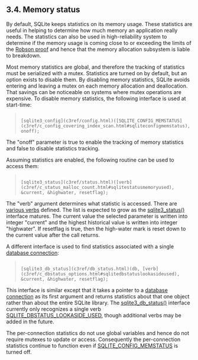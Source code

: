 ## 3\.4\.  Memory status


By default, SQLite keeps statistics on its memory usage. These
statistics are useful in helping to determine how much memory an
application really needs. The statistics can also be used in
high\-reliability system to determine
if the memory usage is coming close to or exceeding the limits 
of the [Robson proof](malloc.html#nofrag) and hence that the memory allocation subsystem is 
liable to breakdown.


Most memory statistics are global, and therefore the tracking of
statistics must be serialized with a mutex. Statistics are turned 
on by default, but an option exists to disable them. By disabling 
memory statistics,
SQLite avoids entering and leaving a mutex on each memory allocation
and deallocation. That savings can be noticeable on systems where
mutex operations are expensive. To disable memory statistics, the
following interface is used at start\-time:



> ```
> 
> [sqlite3_config](c3ref/config.html)([SQLITE_CONFIG_MEMSTATUS](c3ref/c_config_covering_index_scan.html#sqliteconfigmemstatus), onoff);
> 
> ```


The "onoff" parameter is true to enable the tracking of memory
statistics and false to disable statistics tracking.


Assuming statistics are enabled, the following routine can be used
to access them:



> ```
> 
> [sqlite3_status](c3ref/status.html)([verb](c3ref/c_status_malloc_count.html#sqlitestatusmemoryused), &current, &highwater, resetflag);
> 
> ```


The "verb" argument determines what statistic is accessed.
There are [various verbs](c3ref/c_status_malloc_count.html#sqlitestatusmemoryused) defined. The
list is expected to grow as the [sqlite3\_status()](c3ref/status.html) interface matures.
The current value the selected parameter is written into integer 
"current" and the highest historical value
is written into integer "highwater". If resetflag is true, then
the high\-water mark is reset down to the current value after the call
returns.


A different interface is used to find statistics associated with a
single [database connection](c3ref/sqlite3.html):



> ```
> 
> [sqlite3_db_status](c3ref/db_status.html)(db, [verb](c3ref/c_dbstatus_options.html#sqlitedbstatuslookasideused), &current, &highwater, resetflag);
> 
> ```


This interface is similar except that it takes a pointer to
a [database connection](c3ref/sqlite3.html) as its first argument and returns statistics about
that one object rather than about the entire SQLite library.
The [sqlite3\_db\_status()](c3ref/db_status.html) interface currently only recognizes a
single verb [SQLITE\_DBSTATUS\_LOOKASIDE\_USED](c3ref/c_dbstatus_options.html#sqlitedbstatuslookasideused), though additional verbs
may be added in the future.


The per\-connection statistics do not use global variables and hence
do not require mutexes to update or access. Consequently the
per\-connection statistics continue to function even if
[SQLITE\_CONFIG\_MEMSTATUS](c3ref/c_config_covering_index_scan.html#sqliteconfigmemstatus) is turned off.



